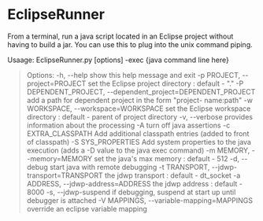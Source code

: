 EclipseRunner
=============

From a terminal, run a java script located in an Eclipse project without having 
to build a jar.  You can use this to plug into the unix command piping.


Usaage:
EclipseRunner.py [options] -exec {java command line here}

> Options:
>   -h, --help            show this help message and exit
>   -p PROJECT, --project=PROJECT
>                         set the Eclipse project directory : default - "."
>   -P DEPENDENT_PROJECT, --dependent_project=DEPENDENT_PROJECT
>                         add a path for dependent project in the form "project-
>                         name:path"
>   -w WORKSPACE, --workspace=WORKSPACE
>                         set the Eclipse workspace directory : default - parent
>                         of project directory
>   -v, --verbose         provides information about the processing
>   -A                    turn off java assertions
>   -c EXTRA_CLASSPATH    Add additional classpath entries (added to front of
>                         classpath)
>   -S SYS_PROPERTIES     Add system properties to the java execution (adds a -D
>                         value to the java exec command)
>   -m MEMORY, --memory=MEMORY
>                         set the java's max memory : default - 512
>   -d, --debug           start java with remote debugging
>   -t TRANSPORT, --jdwp-transport=TRANSPORT
>                         the jdwp transport : default - dt_socket
>   -a ADDRESS, --jdwp-address=ADDRESS
>                         the jdwp address : default - 8000
>   -s, --jdwp-suspend    if debugging, suspend at start up until debugger is
>                         attached
>   -V MAPPINGS, --variable-mapping=MAPPINGS
                        override an eclipse variable mapping


